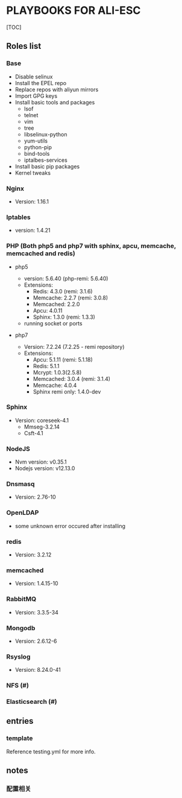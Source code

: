 # PLAYBOOKS FOR ALI-ESC

[TOC]

## Roles list

### Base

* Disable selinux 
* Install the EPEL repo
* Replace repos with aliyun mirrors
* Import GPG keys
* Install basic tools and packages
  * lsof
  * telnet
  * vim 
  * tree
  * libselinux-python
  * yum-utils
  * python-pip
  * bind-tools
  * iptalbes-services
* Install basic pip packages
* Kernel tweaks

### Nginx
* Version: 1.16.1

### Iptables
* version: 1.4.21

### PHP (Both php5 and php7 with sphinx, apcu, memcache, memcached and redis)
* php5
    * version: 5.6.40  (php-remi: 5.6.40)
    * Extensions:
      * Redis: 4.3.0 (remi: 3.1.6)
      * Memcache: 2.2.7 (remi: 3.0.8)
      * Memcached: 2.2.0
      * Apcu: 4.0.11
      * Sphinx: 1.3.0 (remi: 1.3.3)
    * running socket or ports

* php7
    * Version: 7.2.24 (7.2.25 - remi repository)
    * Extensions:
      * Apcu: 5.1.11 (remi: 5.1.18)
      * Redis: 5.1.1
      * Mcrypt: 1.0.3(2.5.8) 
      * Memcached: 3.0.4 (remi: 3.1.4)
      * Memcache: 4.0.4
      * Sphinx remi only: 1.4.0-dev

### Sphinx

* Version: coreseek-4.1
  * Mmseg-3.2.14
  * Csft-4.1

### NodeJS

* Nvm version: v0.35.1
* Nodejs version: v12.13.0

### Dnsmasq

*  Version: 2.76-10

### OpenLDAP

* some unknown error occured after installing

### redis
* Version: 3.2.12

### memcached

* Version: 1.4.15-10


### RabbitMQ

* Version: 3.3.5-34

### Mongodb

* Version: 2.6.12-6

### Rsyslog

* Version: 8.24.0-41


### NFS (#)
### Elasticsearch (#)


## entries

### template

Reference testing.yml for more info.



## notes

### 配置相关

